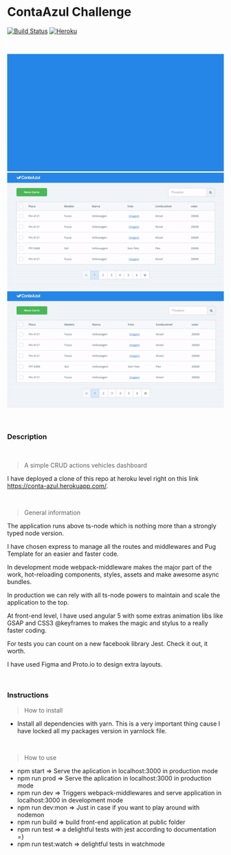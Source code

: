 # ContaAzul Challenge

[![Build Status](https://travis-ci.org/darkfrontcode/conta-azul-challenge.svg?branch=master)](https://travis-ci.org/darkfrontcode/conta-azul-challenge)
[![Heroku](https://heroku-badge.herokuapp.com/?app=conta-azul)](https://conta-azul.herokuapp.com)

</br>

<p align="center">
	<img src="https://github.com/darkfrontcode/conta-azul-challenge/blob/master/midias/01.gif">
	</br>
	<img src="https://github.com/darkfrontcode/conta-azul-challenge/blob/master/midias/02.gif">
	</br>
	<img src="https://github.com/darkfrontcode/conta-azul-challenge/blob/master/midias/03.gif">
</p>

</br>

### Description

<br>

> A simple CRUD actions vehicles dashboard

I have deployed a clone of this repo at heroku level right on this link https://conta-azul.herokuapp.com/.

<br>

> General information

The application runs above ts-node which is nothing more than a strongly typed node version. 

I have chosen express to manage all the routes and middlewares and Pug Template for an easier and faster code.

In development mode webpack-middleware makes the major part of the work, hot-reloading components, styles, assets and make awesome async bundles.

In production we can rely with all ts-node powers to maintain and scale the application to the top.

At front-end level, I have used angular 5 with some extras animation libs like GSAP and CSS3 @keyframes to makes the magic and stylus to a really faster coding.

For tests you can count on a new facebook library Jest. Check it out, it worth.

I have used Figma and Proto.io to design extra layouts.

<br>



### Instructions

> How to install

* Install all dependencies with yarn. This is a very important thing cause I have locked all my packages version in yarnlock file.

<br>


> How to use

* npm start				=>  Serve the aplication in localhost:3000 in production mode
* npm run prod			=>  Serve the aplication in localhost:3000 in production mode
* npm run dev			=>  Triggers webpack-middlewares and serve application in localhost:3000 in development mode
* npm run dev:mon		=>  Just in case if you want to play around with nodemon
* npm run build			=>  build front-end application at public folder
* npm run test			=>  a delightful tests with jest according to documentation =}
* npm run test:watch	=>  delightful tests in watchmode